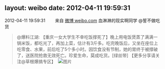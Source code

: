 layout: weibo
date: 2012-04-11 19:59:31
---
<meta name="referrer" content="no-referrer" />

2012-04-11 19:59:31  &nbsp;&nbsp;&nbsp;&nbsp;&nbsp;&nbsp; 来自 <a href="http://weibo.com/" rel="nofollow">微博 weibo.com</a>
血淋淋的现实啊同学 @誓不做吃货
>  @爆料江湖:  【重庆一女大学生不幸吃饭撑死了】晚上用电饭煲蒸了满满一锅米饭，都吃光了，再加上菜，估计有3斤多。吃完晚饭后，又坐在座位上吃零食、水果，前后吃了5个多小时。因饮食没有节制，她的胃终于被撑破了，送医院抢救无效死亡。珍爱生命，莫成吃货。[绿丝带] 【更多分享请关注@草根爆搞专区】      ​​​
>  ![图片](https://ww2.sinaimg.cn/large/7d9de694jw1drvf8gc4dsj.jpg)
